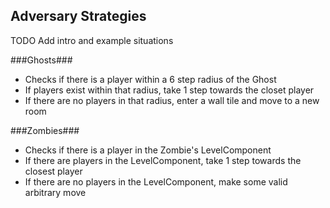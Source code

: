 ## Adversary Strategies ##

TODO Add intro and example situations

###Ghosts###
- Checks if there is a player within a 6 step radius of the Ghost
- If players exist within that radius, take 1 step towards the closet player
- If there are no players in that radius, enter a wall tile and move to a new room

###Zombies###
- Checks if there is a player in the Zombie's LevelComponent
- If there are players in the LevelComponent, take 1 step towards the closest player
- If there are no players in the LevelComponent, make some valid arbitrary move
